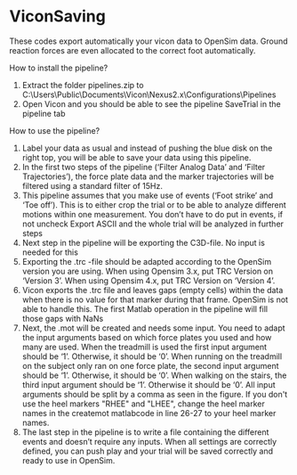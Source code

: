# ViconSaving
These codes export automatically your vicon data to OpenSim data. Ground reaction forces are even allocated to the correct foot automatically. 

How to install the pipeline? 
1)	Extract the folder pipelines.zip to C:\Users\Public\Documents\Vicon\Nexus2.x\Configurations\Pipelines
2)	Open Vicon and you should be able to see the pipeline SaveTrial in the pipeline tab
 
How to use the pipeline? 
1)	Label your data as usual and instead of pushing the blue disk on the right top, you will be able to save your data using this pipeline. 
2)	In the first two steps of the pipeline (‘Filter Analog Data’ and ‘Filter Trajectories’), the force plate data and the marker trajectories will be filtered using a standard filter of 15Hz. 
3)	This pipeline assumes that you make use of events (‘Foot strike’ and ‘Toe off’). This is to either crop the trial or to be able to analyze different motions within one measurement. You don’t have to do put in events, if not uncheck Export ASCII and the whole trial will be analyzed in further steps
4)	Next step in the pipeline will be exporting the C3D-file. No input is needed for this
5)	Exporting the .trc -file should be adapted according to the OpenSim version you are using. 
		When using Opensim 3.x, put TRC Version on ‘Version 3’.
		When using Opensim 4.x, put TRC Version on ‘Version 4’.
6)  Vicon exports the .trc file and leaves gaps (empty cells) within the data when there is no value for that marker during that frame. OpenSim is not able to handle this.
	The first Matlab operation in the pipeline will fill those gaps with NaNs 
7)	Next, the .mot will be created and needs some input. You need to adapt the input arguments based on which force plates you used and how many are used. 
		When the treadmill is used the first input argument should be ‘1’. Otherwise, it should be ‘0’.
		When running on the treadmill on the subject only ran on one force plate, the second input argument should be ‘1’. Otherwise, it should be ‘0’.
		When walking on the stairs, the third input argument should be ‘1’. Otherwise it should be ‘0’.
		All input arguments should be split by a comma as seen in the figure. 
		If you don't use the heel markers "RHEE" and "LHEE", change the heel marker names in the createmot matlabcode in line 26-27 to your heel marker names. 
8)	The last step in the pipeline is to write a file containing the different events and doesn’t require any inputs. When all settings are correctly defined, you can push play and your trial will be saved correctly and ready to use in OpenSim. 


